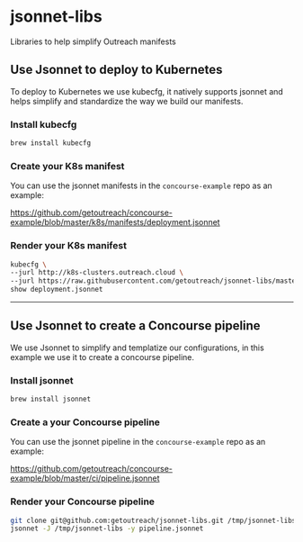 # jsonnet-libs
Libraries to help simplify Outreach manifests

## Use Jsonnet to deploy to Kubernetes

To deploy to Kubernetes we use kubecfg, it natively supports jsonnet and helps simplify and standardize the way we build our manifests.

### Install kubecfg

```Bash
brew install kubecfg
```

### Create your K8s manifest

You can use the jsonnet manifests in the `concourse-example` repo as an example:

https://github.com/getoutreach/concourse-example/blob/master/k8s/manifests/deployment.jsonnet

### Render your K8s manifest

```Bash
kubecfg \
--jurl http://k8s-clusters.outreach.cloud \
--jurl https://raw.githubusercontent.com/getoutreach/jsonnet-libs/master \
show deployment.jsonnet
```

***

## Use Jsonnet to create a Concourse pipeline

We use Jsonnet to simplify and templatize our configurations, in this example we use it to create a concourse pipeline.

### Install jsonnet

```Bash
brew install jsonnet
```

### Create a your Concourse pipeline

You can use the jsonnet pipeline in the `concourse-example` repo as an example:

https://github.com/getoutreach/concourse-example/blob/master/ci/pipeline.jsonnet

### Render your Concourse pipeline

```Bash
git clone git@github.com:getoutreach/jsonnet-libs.git /tmp/jsonnet-libs
jsonnet -J /tmp/jsonnet-libs -y pipeline.jsonnet
```